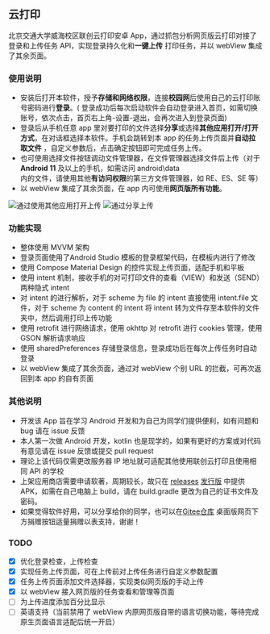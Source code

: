 ## 云打印

北京交通大学威海校区联创云打印安卓 App，通过抓包分析网页版云打印对接了登录和上传任务 API，实现登录持久化和**一键上传**
打印任务，并以 webView 集成了其余页面。

### 使用说明

- 安装后打开本软件，授予**存储和网络权限**，连接**校园网**后使用自己的云打印账号密码进行**登录**。(
  登录成功后每次启动软件会自动登录进入首页，如需切换账号，依次点击，首页右上角-设置-退出，会再次进入到登录页面)
- 登录后从手机任意 app 里对要打印的文件选择**分享**或选择**其他应用打开/打开方式**，在对话框选择本软件。手机会跳转到本 app 的任务上传页面并**自动拉取文件**
  ，自定义参数后，点击确定按钮即可完成任务上传。
- 也可使用选择文件按钮调动文件管理器，在文件管理器选择文件后上传（对于 **Android 11** 及以上的手机，如需访问 android\data\
  内的文件，请使用其他**有访问权限**的第三方文件管理器，如 RE、ES、SE 等）
- 以 webView 集成了其余页面，在 app 内可使用**网页版所有功能**。

![通过使用其他应用打开上传](res/VIEW.gif "通过使用其他应用打开上传") ![通过分享上传](res/SEND.gif "通过分享上传")

### 功能实现

- 整体使用 MVVM 架构
- 登录页面使用了Android Studio 模板的登录框架代码，在模板内进行了修改
- 使用 Compose Material Design 的控件实现上传页面，适配手机和平板
- 使用 intent 机制，接收手机的对可打印文件的查看（VIEW）和发送（SEND）两种隐式 intent
- 对 intent 的进行解析，对于 scheme 为 file 的 intent 直接使用 intent.file 文件，对于 scheme 为 content 的
  intent 将 intent 转为文件存至本软件的文件夹中，然后调用打印上传功能
- 使用 retrofit 进行网络请求，使用 okhttp 对 retrofit 进行 cookies 管理，使用 GSON 解析请求响应
- 使用 sharedPreferences 存储登录信息，登录成功后在每次上传任务时自动登录
- 以 webView 集成了其余页面，通过对 webView 个别 URL 的拦截，可再次返回到本 app 的自有页面

### 其他说明

- 开发该 App 旨在学习 Android 开发和为自己为同学们提供便利，如有问题和 bug 请在 issue 反馈
- 本人第一次做 Android 开发，kotlin 也是现学的，如果有更好的方案或对代码有意见请在 issue 反馈或提交 pull request
- 理论上该代码仅需更改服务器 IP 地址就可适配其他使用联创云打印且使用相同 API 的学校
- 上架应用商店需要申请软著，周期较长，故只在
  [releases](https://github.com/Darley-Wey/UniFound-Printer/releases)
  [发行版](https://gitee.com/Darley-Wey/Unifound-Printer/releases)
  中提供 APK，如需在自己电脑上 build，请在 build.gradle 更改为自己的证书文件及密码。
- 如果觉得软件好用，可以分享给你的同学，也可以在[Gitee仓库](https://gitee.com/Darley-Wey/Unifound-Printer)
  桌面版网页下方捐赠按钮适量捐赠以表支持，谢谢！

### TODO

- [x] 优化登录检查，上传检查
- [x] 实现任务上传页面，可在上传前对上传任务进行自定义参数配置
- [x] 任务上传页面添加文件选择器，实现类似网页版的手动上传
- [x] 以 webView 接入网页版的任务查看和管理等页面
- [ ] 为上传进度添加百分比显示
- [ ] 英语支持（当前禁用了 webView 内原网页版自带的语言切换功能，等待完成原生页面语言适配后统一开启）
